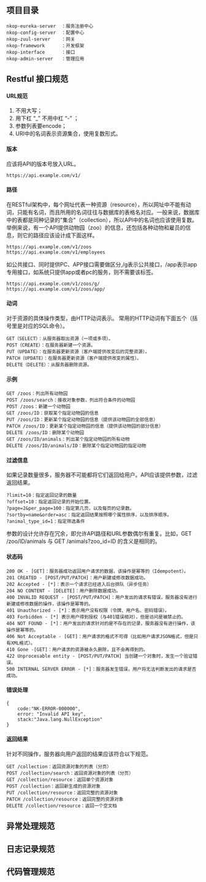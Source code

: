 ## 项目目录

    nkop-eureka-server  ：服务注册中心
    nkop-config-server  ：配置中心
    nkop-zuul-server    ：网关
    nkop-framework      ：开发框架
    nkop-interface      ：接口
    nkop-admin-server   ：管理应用
    
## Restful 接口规范
#### URL规范
1. 不用大写；
2. 用下杠 “_” 不用中杠 “-” ；
3. 参数列表要encode；
4. URI中的名词表示资源集合，使用复数形式。

#### 版本
应该将API的版本号放入URL。
```
https://api.example.com/v1/
```
#### 路径
在RESTful架构中，每个网址代表一种资源（resource），所以网址中不能有动词，只能有名词，而且所用的名词往往与数据库的表格名对应。一般来说，数据库中的表都是同种记录的"集合"（collection），所以API中的名词也应该使用复数。
举例来说，有一个API提供动物园（zoo）的信息，还包括各种动物和雇员的信息，则它的路径应该设计成下面这样。
```
https://api.example.com/v1/zoos
https://api.example.com/v1/employees
```
如公共接口、同时提供PC、APP接口需要做区分,/g表示公共接口，/app表示app专用接口，如系统只提供app或者pc的服务，则不需要该标签。
```
https://api.example.com/v1/zoos/g/
https://api.example.com/v1/zoos/app/
```
#### 动词
对于资源的具体操作类型，由HTTP动词表示。
常用的HTTP动词有下面五个（括号里是对应的SQL命令）。
```
GET（SELECT）：从服务器取出资源（一项或多项）。
POST（CREATE）：在服务器新建一个资源。
PUT（UPDATE）：在服务器更新资源（客户端提供改变后的完整资源）。
PATCH（UPDATE）：在服务器更新资源（客户端提供改变的属性）。
DELETE（DELETE）：从服务器删除资源。
```
#### 示例
```
GET /zoos：列出所有动物园
POST /zoos/search：接收对象参数，列出符合条件的动物园
POST /zoos：新建一个动物园
GET /zoos/ID：获取某个指定动物园的信息
PUT /zoos/ID：更新某个指定动物园的信息（提供该动物园的全部信息）
PATCH /zoos/ID：更新某个指定动物园的信息（提供该动物园的部分信息）
DELETE /zoos/ID：删除某个动物园
GET /zoos/ID/animals：列出某个指定动物园的所有动物
DELETE /zoos/ID/animals/ID：删除某个指定动物园的指定动物
```
#### 过滤信息
如果记录数量很多，服务器不可能都将它们返回给用户。API应该提供参数，过滤返回结果。
```
?limit=10：指定返回记录的数量
?offset=10：指定返回记录的开始位置。
?page=2&per_page=100：指定第几页，以及每页的记录数。
?sortby=name&order=asc：指定返回结果按照哪个属性排序，以及排序顺序。
?animal_type_id=1：指定筛选条件
```
参数的设计允许存在冗余，即允许API路径和URL参数偶尔有重复。比如，GET /zoo/ID/animals 与 GET /animals?zoo_id=ID 的含义是相同的。
#### 状态码
```
200 OK - [GET]：服务器成功返回用户请求的数据，该操作是幂等的（Idempotent）。
201 CREATED - [POST/PUT/PATCH]：用户新建或修改数据成功。
202 Accepted - [*]：表示一个请求已经进入后台排队（异步任务）
204 NO CONTENT - [DELETE]：用户删除数据成功。
400 INVALID REQUEST - [POST/PUT/PATCH]：用户发出的请求有错误，服务器没有进行新建或修改数据的操作，该操作是幂等的。
401 Unauthorized - [*]：表示用户没有权限（令牌、用户名、密码错误）。
403 Forbidden - [*] 表示用户得到授权（与401错误相对），但是访问是被禁止的。
404 NOT FOUND - [*]：用户发出的请求针对的是不存在的记录，服务器没有进行操作，该操作是幂等的。
406 Not Acceptable - [GET]：用户请求的格式不可得（比如用户请求JSON格式，但是只有XML格式）。
410 Gone -[GET]：用户请求的资源被永久删除，且不会再得到的。
422 Unprocesable entity - [POST/PUT/PATCH] 当创建一个对象时，发生一个验证错误。
500 INTERNAL SERVER ERROR - [*]：服务器发生错误，用户将无法判断发出的请求是否成功。
```
#### 错误处理
```
{
    code:"NK-ERROR-000000",
    error: "Invalid API key",
    stack:"Java.lang.NullException"
}
```
#### 返回结果
针对不同操作，服务器向用户返回的结果应该符合以下规范。
```
GET /collection：返回资源对象的列表（分页）
POST /collection/search：返回资源对象的列表（分页）
GET /collection/resource：返回单个资源对象
POST /collection：返回新生成的资源对象
PUT /collection/resource：返回完整的资源对象
PATCH /collection/resource：返回完整的资源对象
DELETE /collection/resource：返回一个空文档
```
## 异常处理规范

## 日志记录规范

## 代码管理规范

## 
